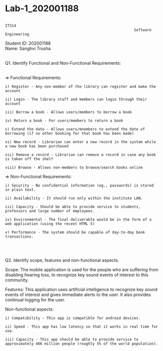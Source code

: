 # Lab-1_202001188
                                                                      IT314
                                                               Software Engineering



Student ID: 202001188 <br>
Name: Sanghvi Trusha <br> <br>



Q1. Identify Functional and Non-Functional Requirements: <br> <br>

=> Functional Requirements: 


    i) Register - Any non-member of the library can register and make the account 

    ii) Login - The library staff and members can login through their account

    iii) Borrow a book - Allows users/members to borrow a book 

    iv) Return a book - For users/members to return a book 

    v) Extend the date - Allows users/mnembers to extend the date of borrowing (if no other booking for that book has been made) 

    vi) New record - Librarian can enter a new record in the system while a new book has been purchased 

    vii) Remove a record - Librarian can remove a record in case any book is taken off the shelf 

    viii) Browse - Allows non-members to browse/search books online 


=> Non-Functional Requirements: 

    i) Security - No confidential information (eg., passwords) is stored in plain text. 

    ii) Availability - It should run only within the institute LAN. 

    iii) Capacity - Should be able to provide service to students, professors and large number of employees. 

    iv) Environmental - The final deliverable would be in the form of a web application (using the recent HTML 5) 

    v) Performance - The system should be capable of day-to-day book transactions. 

<br> <br>

Q2. Identify scope, features and non-functional aspects. 

Scope: The mobile application is used for the people who are suffering from disabling hearing loss, to recognize key sound events of interest to this community. 


Features: This application uses artificial intelligence to recognize key sound events of interest and gives immediate alerts to the user. It also provides continual logging for the user. 


Non-functional aspects: 


    i) Compatibility - This app is compatible for android devices. 

    ii) Speed - This app has low latency so that it works in real time for use. 

    iii) Capacity - This app should be able to provide service to approximately 466 million people (roughly 5% of the world population). 

